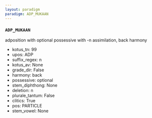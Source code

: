 ```yaml
---
layout: paradigm
paradigm: ADP_MUKAAN
---
```

### ` ADP_MUKAAN `

adposition with optional possessive with -n assimilation, back harmony
* kotus_tn: 99
* upos: ADP
* suffix_regex: n
* kotus_av: None
* grade_dir: False
* harmony: back
* possessive: optional
* stem_diphthong: None
* deletion: n
* plurale_tantum: False
* clitics: True
* pos: PARTICLE
* stem_vowel: None
